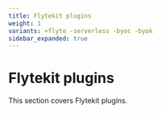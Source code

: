```yaml
---
title: Flytekit plugins
weight: 1
variants: +flyte -serverless -byoc -byok
sidebar_expanded: true
---
```


# Flytekit plugins

This section covers Flytekit plugins.